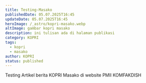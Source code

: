 ```yaml
---
title: Testing-Masako
publishedDate: 05.07.2025T16:45
updateDate: 05.07.2025T16:45
heroImage: /_astro/kopri-masako.webp
altImage: gambar kopri masako
description: ini tulisan ada di halaman publikasi
category: KOPRI
tags:
  - kopri
  - masako
author: KOPRI
status: published
---
```

Testing Artikel berita KOPRI Masako di website PMII KOMFAKDISH
